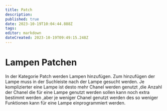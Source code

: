 ```yaml
---
title: Patch
description: 
published: true
date: 2023-10-19T10:04:44.888Z
tags: 
editor: markdown
dateCreated: 2023-10-19T09:49:15.248Z
---
```


# Lampen Patchen
In der Kategorie Patch werden Lampen hinzufügen.
Zum hinzufügen der Lampe muss in der Suchleiste nach der Lampe gesucht werden.
Je komplizierter eine Lampe ist desto mehr Chanel werden genutzt ,die Anzahl der Chanel die für eine Lampe genutzt werden sollen kann noch extra bestimmt werden ,aber je weniger Chanel genutzt werden des so weniger Funktionen kann für eine Lampe einprogrammiert werden.

